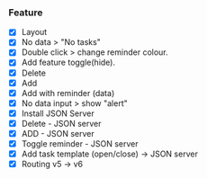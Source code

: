 ### **Feature**

- [x] Layout
- [x] No data > "No tasks"
- [x] Double click > change reminder colour.
- [x] Add feature toggle(hide).
- [x] Delete
- [x] Add
- [x] Add with reminder (data)
- [x] No data input > show "alert"
- [x] Install JSON Server
- [x] Delete - JSON server
- [x] ADD - JSON server
- [x] Toggle reminder - JSON server
- [x] Add task template (open/close) -> JSON server
- [x] Routing v5 -> v6
